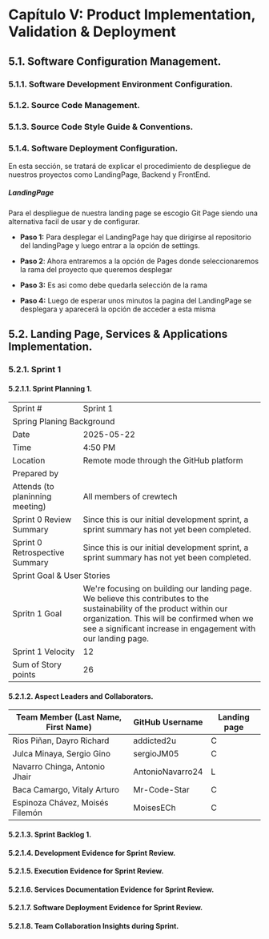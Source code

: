 # Capítulo V: Product Implementation, Validation & Deployment
## 5.1. Software Configuration Management.
### 5.1.1. Software Development Environment Configuration.
### 5.1.2. Source Code Management.
### 5.1.3. Source Code Style Guide & Conventions.
### 5.1.4. Software Deployment Configuration.

En esta sección, se tratará de explicar el procedimiento de despliegue de nuestros proyectos como LandingPage, Backend y FrontEnd.

##### LandingPage

Para el despliegue de nuestra landing page se escogio Git Page siendo una alternativa facil de usar y de configurar.

 - **Paso 1:** Para desplegar el LandingPage hay que dirigirse al repositorio del landingPage y luego entrar a la opción de settings.



 - **Paso 2**: Ahora entraremos a la opción de Pages donde seleccionaremos la rama del proyecto que queremos desplegar



- **Paso 3:** Es asi como debe quedarla selección de la rama 



- **Paso 4:** Luego de esperar unos minutos la pagina del LandingPage se desplegara y aparecerá la opción de acceder a esta misma


## 5.2. Landing Page, Services & Applications Implementation.
### 5.2.1. Sprint 1
#### 5.2.1.1. Sprint Planning 1.

<table>
	<tbody>
		<tr>
			<td>Sprint #</td>
			<td>Sprint 1</td>
		</tr>
		<tr>
			<td colspan="2">Spring Planing Background</td>
		</tr>
		<tr>
			<td>Date</td>
			<td>2025-05-22</td>
		</tr>
		<tr>
			<td>Time</td>
			<td>4:50 PM</td>
		</tr>
		<tr>
			<td>Location</td>
			<td>Remote mode through the GitHub platform</td>
		</tr>
		<tr>
			<td colspan="2">Prepared by</td>
		</tr>
		<tr>
			<td>Attends (to planinning meeting)</td>
			<td>All members of crewtech</td>
		</tr>
		<tr>
			<td>Sprint 0 Review Summary</td>
			<td>Since this is our initial development sprint, a sprint summary has not yet been completed.</td>
		</tr>
		<tr>
			<td>Sprint 0 Retrospective Summary</td>
			<td>Since this is our initial development sprint, a sprint summary has not yet been completed.</td>
		</tr>
		<tr>
			<td colspan="2">Sprint Goal & User Stories</td>
		</tr>
		<tr>
			<td>Spritn 1 Goal</td>
			<td>We're focusing on building our landing page. We believe this contributes to the sustainability of the product within our organization. This will be confirmed when we see a significant increase in engagement with our landing page.</td>
		</tr>
		<tr>
			<td>Sprint 1 Velocity</td>
			<td>12</td>
		</tr>
		<tr>
			<td>Sum of Story points</td>
			<td>26</td>
		</tr>
	</tbody>
</table>

#### 5.2.1.2. Aspect Leaders and Collaborators.

| Team Member (Last Name, First Name) | GitHub Username | Landing page |
| ------------------------------------|-----------------|-------------------------------------------|
| Rios Piñan, Dayro Richard|addicted2u| C | 
| Julca Minaya, Sergio Gino|sergioJM05| C |
| Navarro Chinga, Antonio Jhair | AntonioNavarro24 | L | 
| Baca Camargo, Vitaly Arturo | Mr-Code-Star | C | 
| Espinoza Chávez, Moisés Filemón | MoisesECh | C |

#### 5.2.1.3. Sprint Backlog 1.
#### 5.2.1.4. Development Evidence for Sprint Review.
#### 5.2.1.5. Execution Evidence for Sprint Review.
#### 5.2.1.6. Services Documentation Evidence for Sprint Review.
#### 5.2.1.7. Software Deployment Evidence for Sprint Review.
#### 5.2.1.8. Team Collaboration Insights during Sprint.
